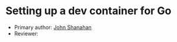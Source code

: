 # Setting up a dev container for Go

* Primary author: [John Shanahan](https://github.com/JoeShans21)
* Reviewer: [<Harrison Enyeart>](https://github.com/HJEunc)